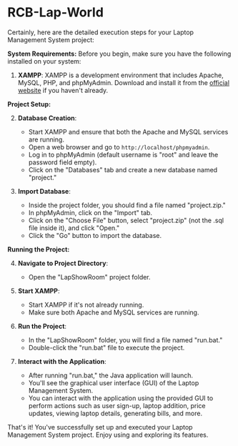 # RCB-Lap-World

Certainly, here are the detailed execution steps for your Laptop Management System project:

**System Requirements:**
Before you begin, make sure you have the following installed on your system:

1. **XAMPP**: XAMPP is a development environment that includes Apache, MySQL, PHP, and phpMyAdmin. Download and install it from the [official website](https://www.apachefriends.org/index.html) if you haven't already.

**Project Setup:**

2. **Database Creation**:
   - Start XAMPP and ensure that both the Apache and MySQL services are running.
   - Open a web browser and go to `http://localhost/phpmyadmin`.
   - Log in to phpMyAdmin (default username is "root" and leave the password field empty).
   - Click on the "Databases" tab and create a new database named "project."

3. **Import Database**:
   - Inside the project folder, you should find a file named "project.zip."
   - In phpMyAdmin, click on the "Import" tab.
   - Click on the "Choose File" button, select "project.zip" (not the .sql file inside it), and click "Open."
   - Click the "Go" button to import the database.

**Running the Project:**

4. **Navigate to Project Directory**:
   - Open the "LapShowRoom" project folder.

5. **Start XAMPP**:
   - Start XAMPP if it's not already running.
   - Make sure both Apache and MySQL services are running.

6. **Run the Project**:
   - In the "LapShowRoom" folder, you will find a file named "run.bat."
   - Double-click the "run.bat" file to execute the project.

7. **Interact with the Application**:
   - After running "run.bat," the Java application will launch.
   - You'll see the graphical user interface (GUI) of the Laptop Management System.
   - You can interact with the application using the provided GUI to perform actions such as user sign-up, laptop addition, price updates, viewing laptop details, generating bills, and more.

That's it! You've successfully set up and executed your Laptop Management System project. Enjoy using and exploring its features.
